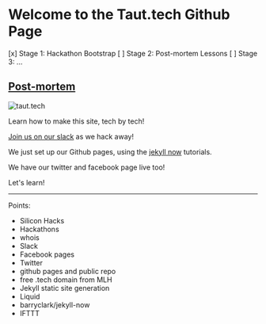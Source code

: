# Welcome to the Taut.tech Github Page

[x] Stage 1: Hackathon Bootstrap
[ ] Stage 2: Post-mortem Lessons
[ ] Stage 3: ...

## [Post-mortem](http://taut.tech/post-mortem)

![taut.tech](http://i.imgur.com/wlwBJvg.png)

Learn how to make this site, tech by tech!

[Join us on our slack](https://publicslack.com/slacks/taut-tech/invites/new) as we hack away!

We just set up our Github pages, using the [jekyll now](https://github.com/barryclark/jekyll-now) tutorials.

We have our twitter and facebook page live too!

Let's learn!

---

Points:
* Silicon Hacks
* Hackathons
* whois
* Slack
* Facebook pages
* Twitter
* github pages and public repo
* free .tech domain from MLH
* Jekyll static site generation
* Liquid
* barryclark/jekyll-now
* IFTTT
